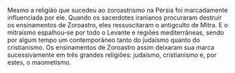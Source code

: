 ﻿Mesmo a religião que sucedeu ao zoroastrismo na Pérsia foi marcadamente influenciada por ele. Quando os sacerdotes iranianos procuraram destruir os ensinamentos de Zoroastro, eles ressuscitaram o antigculto de Mitra. E o mitraísmo espalhou-se por todo o Levante e regiões mediterrâneas, sendo por algum tempo um contemporâneo tanto do judaísmo quanto do cristianismo. Os ensinamentos de Zoroastro assim deixaram sua marca sucessivamente em três grandes religiões: judaísmo, cristianismo e, por estes, o maometismo.